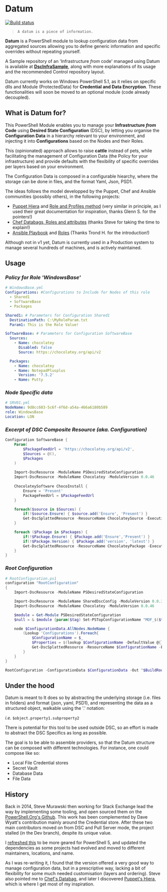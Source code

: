 # Datum

[![Build status](https://ci.appveyor.com/api/projects/status/twbfc16g6w68ub8m/branch/master?svg=true)](https://ci.appveyor.com/project/gaelcolas/datum/branch/master)

> `A datum is a piece of information.`

**Datum** is a PowerShell module to lookup configuration data from aggregated sources allowing you to define generic information and specific overrides without repeating yourself.

A Sample repository of an 'Infrastructure _from_ code' managed using Datum is available at [**DscInfraSample**](https://github.com/gaelcolas/DscInfraSample), along with more explanations of its usage and the recommended Control repository layout.

Datum currently works on Windows PowerShell 5.1, as it relies on specific dlls and Module (ProtectedData) for **Credential and Data Encryption**. These functionalities will soon be moved to an optional module (code already decoupled).

## What is Datum for?

This PowerShell Module enables you to manage your **Infrastructure _from_ Code** using **Desired State Configuration** (DSC), by letting you organise the **Configuration Data** in a hierarchy relevant to your environment, and injecting it into **Configurations** based on the Nodes and their Roles.

This (opinionated) approach allows to raise **cattle** instead of pets, while facilitating the management of Configuration Data (the Policy for your infrastructure) and provide defaults with the flexibility of specific overrides per layers based on your environment.

The Configuration Data is composed in a configurable hiearchy, where the storage can be done in files, and the format Yaml, Json, PSD1.

The ideas follows the model developped by the Puppet, Chef and Ansible communities (possibly others), in the following projects:
- [Puppet Hiera](https://puppet.com/docs/puppet/5.3/hiera_intro.html) and [Role and Profiles method](https://puppet.com/docs/pe/2017.3/managing_nodes/the_roles_and_profiles_method.html) (very similar in principle, as I used their great documentation for inspiration, thanks Glenn S. for the pointers!)
- [Chef Databags, Roles and attributes](https://docs.chef.io/policy.html) (thanks Steve for taking the time to explain!)
- [Ansible Playbook](http://docs.ansible.com/ansible/latest/playbooks_intro.html) and [Roles](http://docs.ansible.com/ansible/latest/playbooks_reuse_roles.html) (Thanks Trond H. for the introduction!)

Although not in v1 yet, Datum is currently used in a Production system to manage several hundreds of machines, and is actively maintained.

## Usage


### _Policy for Role 'WindowsBase'_
```Yaml
# WindowsBase.yml
Configurations: #Configurations to Include for Nodes of this role
  - Shared1
  - SoftwareBase
  - Packages

Shared1: # Parameters for Configuration Shared1
  DestinationPath: C:\MyRoleParam.txt
  Param1: This is the Role Value!

SoftwareBase: # Parameters for Configuration SoftwareBase
  Sources:
    - Name: chocolatey
      Disabled: false
      Source: https://chocolatey.org/api/v2

  Packages:
    - Name: chocolatey
    - Name: NotepadPlusplus
      Version: '7.5.2'
    - Name: Putty
```

### _Node Specific data_

```yaml
# SRV01.yml
NodeName: 9d8cc603-5c6f-4f6d-a54a-466a6180b589
role: WindowsBase
Location: LON

```
### _Excerpt of DSC Composite Resource (aka. Configuration)_

```PowerShell
Configuration SoftwareBase {
    Param(
        $PackageFeedUrl = 'https://chocolatey.org/api/v2',
        $Sources = @(),
        $Packages
    )
    
    Import-DscResource -ModuleName PSDesiredStateConfiguration
    Import-DscResource -ModuleName Chocolatey -ModuleVersion 0.0.46
    
    ChocolateySoftware ChocoInstall {
        Ensure = 'Present'
        PackageFeedUrl = $PackageFeedUrl
    }

    foreach($source in $Sources) {
        if(!$source.Ensure) { $source.add('Ensure', 'Present') }
        Get-DscSplattedResource -ResourceName ChocolateySource -ExecutionName "$($Source.Name)_src" -Properties $source
    }

    foreach ($Package in $Packages) {
        if(!$Package.Ensure) { $Package.add('Ensure','Present') }
        if(!$Package.Version) { $Package.add('version', 'latest') }
        Get-DscSplattedResource -ResourceName ChocolateyPackage -ExecutionName "$($Package.Name)_pkg" -Properties $Properties
    }
}
```

### _Root Configuration_

```PowerShell
# RootConfiguration.ps1
configuration "RootConfiguration"
{
    Import-DscResource -ModuleName PSDesiredStateConfiguration

    Import-DscResource -ModuleName SharedDscConfig -ModuleVersion 0.0.3
    Import-DscResource -ModuleName Chocolatey -ModuleVersion 0.0.46

    $module = Get-Module PSDesiredStateConfiguration
    $null = & $module {param($tag) Set-PSTopConfigurationName "MOF_$($tag)"} "$BuildVersion"

    node $ConfigurationData.AllNodes.NodeName {
        (Lookup 'Configurations').Foreach{
            $ConfigurationName = $_
            $Properties = $(lookup $ConfigurationName -DefaultValue @{})
            Get-DscSplattedResource -ResourceName $ConfigurationName -ExecutionName $ConfigurationName -Properties $Properties
        }
    }
}

RootConfiguration -ConfigurationData $ConfigurationData -Out "$BuildRoot\BuildOutput\MOF\"

```

## Under the hood

Datum is meant to
It does so by abstracting the underlying storage (i.e. files in folders) and format (json, yaml, PSD1), and representing the data as a structured object, walkable using the '.' notation: 

_i.e._ `$object.property1.subproperty2`

There is potential for this tool to be used outside DSC, so an effort is made to abstract the DSC Specifics as long as possible.

The goal is to be able to assemble providers, so that the Datum structure can be composed with different technologies.
For instance, one could compose like so:
 - Local File Credential stores
 - Secret Vault
 - Database Data
 - File Data


## History
Back in 2014, Steve Murawski then working for Stack Exchange lead the way by implementing some tooling, and open sourced them on the [PowerShell.Org's Github](https://github.com/PowerShellOrg/DSC/tree/development).
This work has been complemented by Dave Wyatt's contribution mainly around the Credential store.
After these two main contributors moved on from DSC and Pull Server mode, the project stalled (in the Dev branch), despite its unique value.

I [refreshed this](https://github.com/gaelcolas/DscConfigurationData) to be more geared for PowerShell 5, and updated the dependencies as some projects had evolved and moved to different maintainers, locations, and name.

As I was re-writing it, I found that the version offered a very good way to manage configuration data, but in a prescriptive way, lacking a bit of flexibility for some much needed customisation (layers and ordering). Steve also pointed me to [Chef's Databag](https://docs.chef.io/data_bags.html), and later I discovered [Puppet's Hiera](https://docs.puppet.com/hiera/3.3/complete_example.html), which is where I get most of my inspiration.